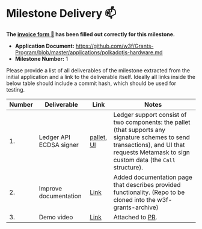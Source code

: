 # Milestone Delivery :mailbox:

**The [invoice form :pencil:](https://forms.gle/8Wx7nxtq8fKrsuEz8) has been filled out correctly for this milestone.**  

* **Application Document:** https://github.com/w3f/Grants-Program/blob/master/applications/polkadotjs-hardware.md
* **Milestone Number:** 1

Please provide a list of all deliverables of the milestone extracted from the initial application and a link to the deliverable itself. Ideally all links inside the below table should include a commit hash, which should be used for testing.

| Number | Deliverable | Link | Notes |
| ------------- | ------------- | ------------- |------------- |
| 1. | Ledger API ECDSA signer | [pallet](https://github.com/AstarNetwork/astar-frame/tree/polkadot-v0.9.24/frame/custom-signatures), [UI](https://github.com/polkadot-js/apps/pull/5903/files) | Ledger support consist of two components: the pallet (that supports any signature schemes to send transactions), and UI that requests Metamask to sign custom data (the `Call` structure). |
| 2. | Improve documentation | [Link](https://github.com/gluneau/polkadotjs-ecdsa-hardware) | Added documentation page that describes provided functionality.  (Repo to be cloned into the w3f-grants-archive) |
| 3. | Demo video | [Link](https://user-images.githubusercontent.com/40356749/104814290-7137a700-5851-11eb-8cef-00b9495da0d6.mp4) | Attached to [PR](https://github.com/polkadot-js/apps/pull/5903). |

